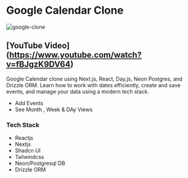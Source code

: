 # Google Calendar Clone

<img src="/gccclone.png" alt="google-clone"/>

## [YouTube Video] (https://www.youtube.com/watch?v=fBJgzK9DV64) 


Google Calendar clone using Next.js, React, Day.js, Neon Postgres, and Drizzle ORM. Learn how to work with dates efficiently, create and save events, and manage your data using a modern tech stack. 
- Add Events
- See Month , Week & DAy Views



### Tech Stack
- Reactjs
- Nextjs
- Shadcn UI
- Tailwindcss
- Neon/Postgresql DB
- Drizzle ORM
